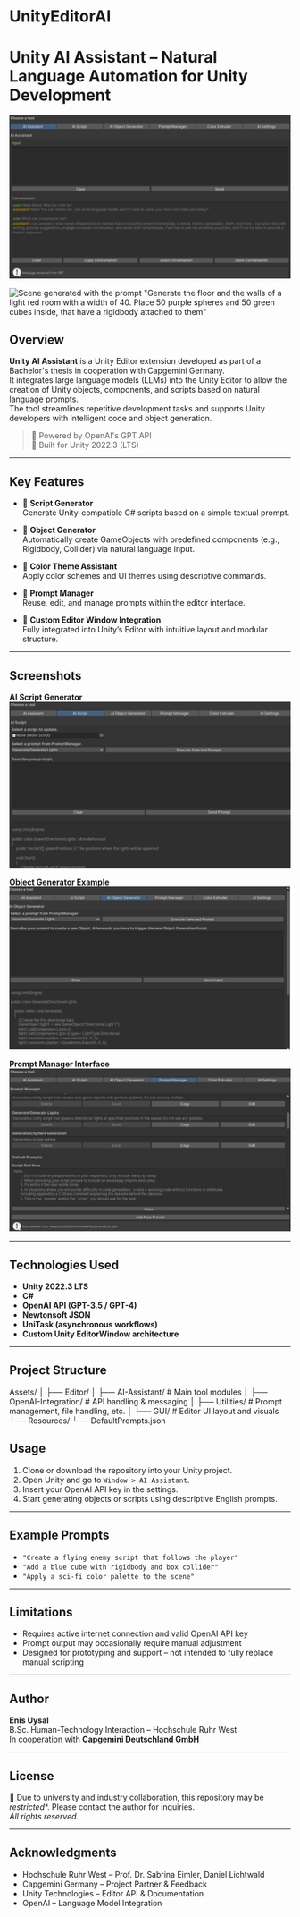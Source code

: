 # UnityEditorAI
 
# Unity AI Assistant – Natural Language Automation for Unity Development

![Unity Editor Extension](docs/images/hero.png)

![Scene generated with the prompt "Generate the floor and the walls of a light red room
with a width of 40. Place 50 purple spheres and 50 green cubes inside, that have a rigidbody
attached to them"](docs/images/prompt-scene.png)


## Overview

**Unity AI Assistant** is a Unity Editor extension developed as part of a Bachelor's thesis in cooperation with Capgemini Germany.  
It integrates large language models (LLMs) into the Unity Editor to allow the creation of Unity objects, components, and scripts based on natural language prompts.  
The tool streamlines repetitive development tasks and supports Unity developers with intelligent code and object generation.

> 🧠 Powered by OpenAI's GPT API  
> 🧰 Built for Unity 2022.3 (LTS)

---

## Key Features

- 🧾 **Script Generator**  
  Generate Unity-compatible C# scripts based on a simple textual prompt.

- 🧱 **Object Generator**  
  Automatically create GameObjects with predefined components (e.g., Rigidbody, Collider) via natural language input.

- 🎨 **Color Theme Assistant**  
  Apply color schemes and UI themes using descriptive commands.

- 💬 **Prompt Manager**  
  Reuse, edit, and manage prompts within the editor interface.

- 🔧 **Custom Editor Window Integration**  
  Fully integrated into Unity’s Editor with intuitive layout and modular structure.

---

## Screenshots


**AI Script Generator**  
![Script Generator](docs/images/script-generator.png)

**Object Generator Example**  
![Object Generator](docs/images/object-generator.png)

**Prompt Manager Interface**  
![Prompt Manager](docs/images/prompt-manager.png)

---

## Technologies Used

- **Unity 2022.3 LTS**
- **C#**
- **OpenAI API (GPT-3.5 / GPT-4)**
- **Newtonsoft JSON**
- **UniTask (asynchronous workflows)**
- **Custom Unity EditorWindow architecture**

---

## Project Structure
Assets/
│
├── Editor/
│ ├── AI-Assistant/ # Main tool modules
│ ├── OpenAI-Integration/ # API handling & messaging
│ ├── Utilities/ # Prompt management, file handling, etc.
│ └── GUI/ # Editor UI layout and visuals
└── Resources/
└── DefaultPrompts.json


## Usage

1. Clone or download the repository into your Unity project.
2. Open Unity and go to `Window > AI Assistant`.
3. Insert your OpenAI API key in the settings.
4. Start generating objects or scripts using descriptive English prompts.

---

## Example Prompts

- `"Create a flying enemy script that follows the player"`
- `"Add a blue cube with rigidbody and box collider"`
- `"Apply a sci-fi color palette to the scene"`

---

## Limitations

- Requires active internet connection and valid OpenAI API key
- Prompt output may occasionally require manual adjustment
- Designed for prototyping and support – not intended to fully replace manual scripting

---

## Author

**Enis Uysal**  
B.Sc. Human-Technology Interaction – Hochschule Ruhr West  
In cooperation with **Capgemini Deutschland GmbH**

---

## License

🚫 Due to university and industry collaboration, this repository may be *restricted**. Please contact the author for inquiries.  
*All rights reserved.*

---

## Acknowledgments

- Hochschule Ruhr West – Prof. Dr. Sabrina Eimler, Daniel Lichtwald  
- Capgemini Germany – Project Partner & Feedback  
- Unity Technologies – Editor API & Documentation  
- OpenAI – Language Model Integration

